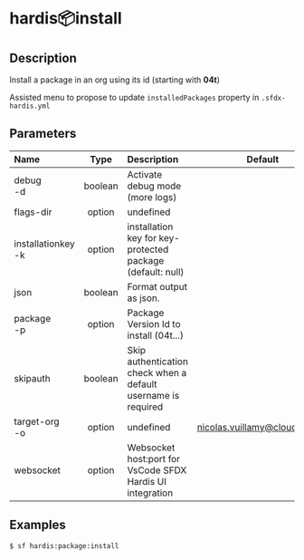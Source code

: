 <!-- This file has been generated with command 'sf hardis:doc:plugin:generate'. Please do not update it manually or it may be overwritten -->
# hardis:package:install

## Description

Install a package in an org using its id (starting with **04t**)

Assisted menu to propose to update `installedPackages` property in `.sfdx-hardis.yml`


## Parameters

|Name|Type|Description|Default|Required|Options|
|:---|:--:|:----------|:-----:|:------:|:-----:|
|debug<br/>-d|boolean|Activate debug mode (more logs)||||
|flags-dir|option|undefined||||
|installationkey<br/>-k|option|installation key for key-protected package (default: null)||||
|json|boolean|Format output as json.||||
|package<br/>-p|option|Package Version Id to install (04t...)||||
|skipauth|boolean|Skip authentication check when a default username is required||||
|target-org<br/>-o|option|undefined|nicolas.vuillamy@cloudity.com|||
|websocket|option|Websocket host:port for VsCode SFDX Hardis UI integration||||

## Examples

```shell
$ sf hardis:package:install
```


